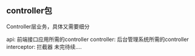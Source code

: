 ## controller包

Controller层业务，具体又需要细分

api: 前端接口应用所需的controller
controller: 后台管理系统所需的controller
interceptor: 拦截器
未完待续....
